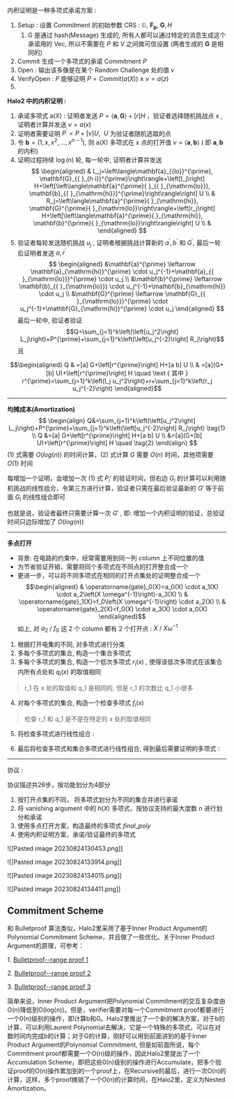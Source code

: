 内积证明是一种多项式承诺方案 : 
1. Setup : 设置 Commitment 的初始参数 CRS : $\mathbb{G}, \ \mathbf{F_p}, \  \mathbf{G}, H$
	1. G 是通过 hash(Message) 生成的, 所有人都可以通过特定的消息生成这个承诺用的 Vec, 所以不需要在 $P$ 和 $V$  之间做可信设置 (两者生成的 $\mathbf{G}$ 是相同的)
2. Commit 生成一个多项式的承诺 Commitment $P$
3. Open : 输出该多像是在某个 Random Challenge 处的值 $v$
4. VerifyOpen : $P$ 能够证明 $P=Commit(a(X)) \wedge v =a(z)$
5. 

**Halo2 中的内积证明 :**

1. 承诺多项式 $\mathrm{a}(\mathrm{X})$ : 证明者发送 $P=\langle \mathbf{a}, \mathbf{G}\rangle+[r] H$ ，验证者选择随机挑战点 $\mathrm{x}$ , 证明者计算并发送 $v=a(x)$
2. 证明者需要证明 $P^{\prime}=P+[v] U,  \ \ U$ 为验证者随机选取的点
3. 令 $\mathbf{b}=\left(1, x, x^2, \ldots, x^{n-1}\right)$,  则 $\mathrm{a}(\mathrm{X})$ 多项式在 $\mathrm{x}$ 点的打开值 $v=\langle\mathbf{a}, \mathbf{b}\rangle$  ( 即 $\mathbf{a}, \mathbf{b}$ 的内积)
4. 证明过程持续 $\log (\mathrm{n})$ 轮, 每一轮中, 证明者计算并发送
$$
\begin{aligned}
& L_j=\left\langle\mathbf{a}_{{lo}}^{\prime}, \mathbf{G}_{{ }_{h i}}^{\prime}\right\rangle+\left[l_j\right] H+\left[\left\langle\mathbf{a}^{\prime}{ }_{{ }_{\mathrm{lo}}}, \mathbf{b}_{{ }_{\mathrm{hi}}}^{\prime}\right\rangle\right] U \\
& R_j=\left\langle\mathbf{a}^{\prime}{ }_{\mathrm{hi}}, \mathbf{G}^{\prime}{ }_{\mathrm{lo}}\right\rangle+\left[r_j\right] H+\left[\left\langle\mathbf{a}^{\prime}{ }_{\mathrm{hi}}, \mathbf{b}^{\prime}{ }_{\mathrm{lo}}\right\rangle\right] U \\
&
\end{aligned}
$$
5. 验证者每轮发送随机挑战 $u_j$ ,  证明者根据挑战计算新的 $a^{\prime}, b^{\prime}$ 和 $G^{\prime}$, 最后一轮后证明者发送 $a, r^{\prime}$
$$
\begin{aligned}
&\mathbf{a}^{\prime} \leftarrow \mathbf{a}_{\mathrm{hi}}^{\prime} \cdot u_j^{-1}+\mathbf{a}_{{ }_{\mathrm{lo}}}^{\prime} \cdot u_j \\
&\mathbf{b}^{\prime} \leftarrow \mathbf{b}_{{ }_{\mathrm{lo}}} \cdot u_j^{-1}+\mathbf{b}_{\mathrm{hi}} \cdot u_j \\
&\mathbf{G}^{\prime} \leftarrow \mathbf{G}_{{ }_{\mathrm{lo}}}^{\prime} \cdot u_j^{-1}+\mathbf{G}_{\mathrm{hi}}^{\prime} \cdot u_j
\end{aligned}
$$
最后一轮中, 验证者验证 
$$Q=\sum_{j=1}^k\left(\left[u_j^2\right] L_j\right)+P^{\prime}+\sum_{j=1}^k\left(\left[u_j^{-2}\right] R_j\right)$$
且

$$\begin{aligned}
Q & =[a] G+\left[r^{\prime}\right] H+[a b] U \\
& =[a](G+[b] U)+\left[r^{\prime}\right] H \quad \text { 其中 } r^{\prime}=\sum_{j=1}^k\left(l_j u_j^2\right)+r+\sum_{j=1}^k\left(r_j u_j^{-2}\right)
\end{aligned}$$

-----

**均摊成本(Amortization)**
$$
\begin{align}
Q&=\sum_{j=1}^k\left(\left[u_j^2\right] L_j\right)+P^{\prime}+\sum_{j=1}^k\left(\left[u_j^{-2}\right] R_j\right) \tag{1} \\
Q  &=[a] G+\left[r^{\prime}\right] H+[a b] U \\
 &=[a](G+[b] U)+\left[r^{\prime}\right] H \quad \tag{2}
\end{align}
$$
$(1)$ 式需要 $O(log(n))$ 的时间计算，$(2)$ 式计算 $G$ 需要 $O(n)$ 时间，其他项需要 $O(1)$ 时间

每增加一个证明，会增加一次 $(1)$ 式  $P_i'$  的验证时间，但右边 $G_i$ 的计算可以利用随机挑战的线性组合，令第三方进行计算，验证者只需在最后验证最新的 $G'$ 等于前面 $G_i$ 的线性组合即可

也就是说，验证者最终只需要计算一次 $G'$ ,  即: 增加一个内积证明的验证，总验证时间只边际增加了 $O(log(n))$

-----

**多点打开** 

 - 背景: 在电路的约束中，经常需要用到同一列 column 上不同位置的值
 - 为节省验证开销，需要将同个多项式在不同点的打开整合成一个
 - 更进一步，可以将不同多项式在相同的打开点集处的证明整合成一个
$$\begin{aligned}
& \operatorname{gate}_0(X)=a_0(X) \cdot a_1(X) \cdot a_2\left(X \omega^{-1}\right)-a_3(X) \\
& \operatorname{gate}_1(X)=f_0\left(X \omega^{-1}\right) \cdot a_2(X) \\
& \operatorname{gate}_2(X)=f_0(X) \cdot a_3(X) \cdot a_0(X)
\end{aligned}$$
如上, 对 $a_2$  /  $f_0$  这 2 个 column 都有 2 个打开点 : $X  \ / \  X \omega^{-1}$  

1. 根据打开电集的不同, 对多项式进行分类
2. 多每个多项式的集合, 构造一个集合多项式
3. 多每个多项式的集合, 构造一个低次多项式 $r_i(x)$ , 使得该低次多项式在该集合内所有点处和 $q_i(x)$ 的取值相同
> r_1 在 x 处的取值和 q_1 是相同的, 但是 r_1 的次数比 q_1 小很多

4. 对每个多项式的集合, 构造一个检查多项式 $f_i(x)$
> 检查 r_1 和 q_1 是不是在特定的 x 处的取值相同

5. 将检查多项式进行线性组合 :

6. 最后将检查多项式和集合多项式进行线性组合, 得到最后需要证明的多项式 : 

----

协议 :

协议描述共26步，按功能划分为4部分
1. 按打开点集的不同， 将多项式划分为不同的集合并进行承诺
2. 将 vanishing argument 中的 $h(X)$ 多项式，按协议支持的最大度数 $n$ 进行划分和承诺
3. 使用多点打开方案，构造最终的多项式 $final\_poly$
4. 使用内积证明方案，承诺/验证最终的多项式

![[Pasted image 20230824130453.png]]


![[Pasted image 20230824133914.png]]

![[Pasted image 20230824134015.png]]

![[Pasted image 20230824134411.png]]


## Commitment Scheme

和 Bulletproof 算法类似，Halo2里采用了基于Inner Product Argument的Polynomial Commitment Scheme，并且做了一些优化。关于Inner Product Argument的原理，可参考：

1. [Bulletproof--range proof 1](https://zhuanlan.zhihu.com/p/97029970)

2. [Bulletproof--range proof 2](https://zhuanlan.zhihu.com/p/97221875)

3. [Bulletproof--range proof 3](https://zhuanlan.zhihu.com/p/97676457)

简单来说，Inner Product Argument把Polynomial Commitment的交互复杂度由O(n)降低到O(log(n))。但是，verifier需要对每一个Commitment proof都要进行一个0(n)级别的操作，即计算b和G。Halo2里推出了一个新的解决方案，对于b的计算，可以利用Laurent Polynomial去解决，它是一个特殊的多项式，可以在对数时间内完成b的计算；对于G的计算，刚好可以用到前面讲到的基于Inner Product Argument的Polynomial Commitment, 但是如前面所说，每个Commitment proof都需要一个O(n)级的操作，因此Halo2里提出了一个Accumulation Scheme，即把这些0(n)级别的操作进行Accumulate，把多个验证proof的O(n)操作累加到的一个proof上，在Recursive的最后，进行一次O(n)的计算，这样，多个proof摊销了一个O(n)的计算时间，在Halo2里，定义为Nested  Amortization。
